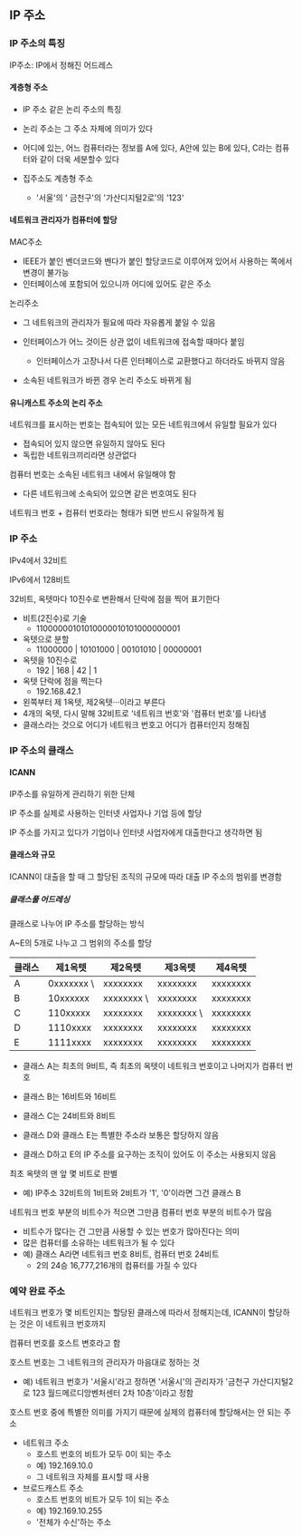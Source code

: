 ## IP 주소

### IP 주소의 특징

IP주소: IP에서 정해진 어드레스

#### 계층형 주소

- IP 주소 같은 논리 주소의 특징
- 논리 주소는 그 주소 자체에 의미가 있다
- 어디에 있는, 어느 컴퓨터라는 정보를 A에 있다, A안에 있는 B에 있다, C라는 컴퓨터와 같이 더욱 세분할수 있다

- 집주소도 계층형 주소
  - '서울'의 ' 금천구'의 '가산디지털2로'의 '123'

#### 네트워크 관리자가 컴퓨터에 할당

MAC주소

- IEEE가 붙인 벤더코드와 벤다가 붙인 할당코드로 이루어져 있어서 사용하는 쪽에서 변경이 불가능
- 인터페이스에 포함되어 있으니까 어디에 있어도 같은 주소

논리주소

- 그 네트워크의 관리자가 필요에 따라 자유롭게 붙일 수 있음

- 인터페이스가 어느 것이든 상관 없이 네트워크에 접속할 때마다 붙임
  - 인터페이스가 고장나서 다른 인터페이스로 교환했다고 하더라도 바뀌지 않음
- 소속된 네트워크가 바뀐 경우 논리 주소도 바뀌게 됨

#### 유니캐스트 주소의 논리 주소 

네트워크를 표시하는 번호는 접속되어 있는 모든 네트워크에서 유일할 필요가 있다

- 접속되어 있지 않으면 유일하지 않아도 된다
- 독립한 네트워크끼리라면 상관없다

컴퓨터 번호는 소속된 네트워크 내에서 유일해야 함

- 다른 네트워크에 소속되어 있으면 같은 번호여도 된다

네트워크 번호 + 컴퓨터 번호라는 형태가 되면 반드시 유일하게 됨

### IP 주소

IPv4에서 32비트

IPv6에서 128비트

32비트, 옥텟마다 10진수로 변환해서 단락에 점을 찍어 표기한다

- 비트(2진수)로 기술
  - 11000000101010000010101000000001
- 옥텟으로 분할
  - 11000000 | 10101000 | 00101010 | 00000001
- 옥텟을 10진수로
  - 192  | 168 | 42 | 1
- 옥텟 단락에 점을 찍는다
  - 192.168.42.1
- 왼쪽부터 제 1옥텟, 제2옥텟···이라고 부른다
- 4개의 옥텟, 다시 말해 32비트로 '네트워크 번호'와 '컴퓨터 번호'를 나타냄
- 클래스라는 것으로 어디가 네트워크 번호고 어디가 컴퓨터인지 정해짐

### IP 주소의 클래스

#### ICANN

IP주소를 유일하게 관리하기 위한 단체

IP 주소를 실제로 사용하는 인터넷 사업자나 기업 등에 할당

IP 주소를 가지고 있다가 기업이나 인터넷 사업자에게 대출한다고 생각하면 됨

#### 클래스와 규모

ICANN이 대출을 할 때 그 할당된 조직의 규모에 따라 대출 IP 주소의 범위를 변경함

##### 클래스풀 어드레싱

클래스로 나누어 IP 주소를 할당하는 방식

A~E의 5개로 나누고 그 범위의 주소를 할당

| 클래스 | 제1옥텟    | 제2옥텟    | 제3옥텟    | 제4옥텟  |
| ------ | ---------- | ---------- | ---------- | -------- |
| A      | 0xxxxxxx \ | xxxxxxxx   | xxxxxxxx   | xxxxxxxx |
| B      | 10xxxxxx   | xxxxxxxx \ | xxxxxxxx   | xxxxxxxx |
| C      | 110xxxxx   | xxxxxxxx   | xxxxxxxx \ | xxxxxxxx |
| D      | 1110xxxx   | xxxxxxxx   | xxxxxxxx   | xxxxxxxx |
| E      | 1111xxxx   | xxxxxxxx   | xxxxxxxx   | xxxxxxxx |

- 클래스 A는 최초의 9비트, 즉 최초의 옥텟이 네트워크 번호이고 나머지가 컴퓨터 번호

- 클래스 B는 16비트와 16비트

- 클래스 C는 24비트와 8비트

- 클래스 D와 클래스 E는 특별한 주소라 보통은 할당하지 않음

- 클래스 D하고 E의 IP 주소를 요구하는 조직이 있어도 이 주소는 사용되지 않음

최초 옥텟의 맨 앞 몇 비트로 판별

- 예) IP주소 32비트의 1비트와 2비트가 '1', '0'이라면 그건 클래스 B

네트워크 번호 부분의 비트수가 적으면 그만큼 컴퓨터 번호 부분의 비트수가 많음

- 비트수가 많다는 건 그만큼 사용할 수 있는 번호가 많아진다는 의미
- 많은 컴퓨터를 소유하는 네트워크가 될 수 있다
- 예) 클래스 A라면 네트워크 번호 8비트, 컴퓨터 번호 24비트
  - 2의 24승 16,777,216개의 컴퓨터를 가질 수 있다

### 예약 완료 주소

네트워크 번호가 몇 비트인지는 할당된 클래스에 따라서 정해지는데, ICANN이 할당하는 것은 이 네트워크 번호까지

컴퓨터 번호를 호스트 변호라고 함

호스트 번호는 그 네트워크의 관리자가 마음대로 정하는 것

- 예) 네트워크 번호가 '서울시'라고 정하면 '서울시'의 관리자가 '금천구 가산디지털2로 123 월드메르디앙벤처센터 2차 10층'이라고 정함

호스트 번호 중에 특별한 의미를 가지기 때문에 실제의 컴퓨터에 할당해서는 안 되는 주소

- 네트워크 주소
  - 호스트 번호의 비트가 모두 0이 되는 주소
  - 예) 192.169.10.0
  - 그 네트워크 자체를 표시할 때 사용
- 브로드캐스트 주소
  - 호스트 번호의 비트가 모두 1이 되는 주소
  - 예) 192.169.10.255
  - '전체가 수신'하는 주소

